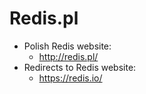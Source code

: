 # Redis.pl

* Polish Redis website:
  * http://redis.pl/
* Redirects to Redis website:
  * https://redis.io/